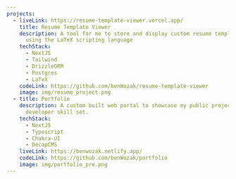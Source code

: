 ```yaml
---
projects:
  - liveLink: https://resume-template-viewer.vercel.app/
    title: Resume Template Viewer
    description: A tool for me to store and display custom resume templates built
      using the LaTeX scripting language
    techStack:
      - NextJS
      - Tailwind
      - DrizzleORM
      - Postgres
      - LaTeX
    codeLink: https://github.com/benWozak/resume-template-viewer
    image: img/resume_project.png
  - title: Portfolio
    description: A custom built web portal to showcase my public projects and
      developer skill set.
    techStack:
      - NextJS
      - Typescript
      - Chakra-UI
      - DecapCMS
    liveLink: https://benwozak.netlify.app/
    codeLink: https://github.com/benWozak/portfolio
    image: img/portfolio_pre.png
---
```

